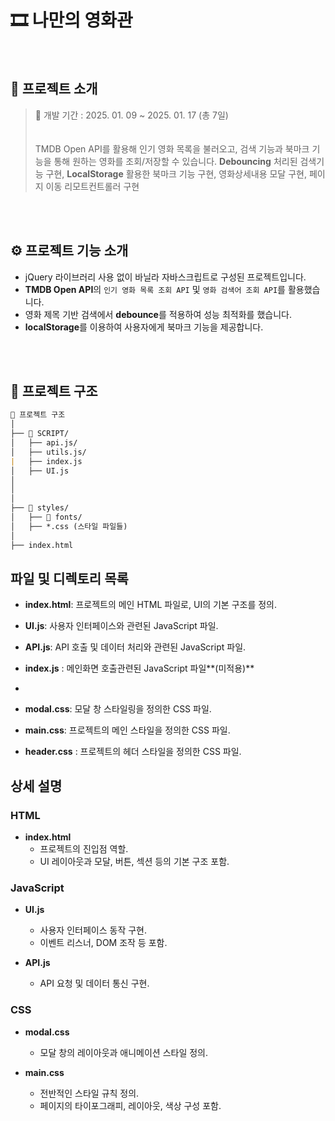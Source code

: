 

# 🎞 나만의 영화관


<br/>

## 💬 프로젝트 소개
> 📅 개발 기간 : 2025. 01. 09 ~ 2025. 01. 17 (총 7일)
> <br><br>
> <br> TMDB Open API를 활용해 인기 영화 목록을 불러오고, 검색 기능과 북마크 기능을 통해 원하는 영화를 조회/저장할 수 있습니다.
> **Debouncing** 처리된 검색기능 구현, **LocalStorage** 활용한 북마크 기능 구현, 영화상세내용 모달 구현, 페이지 이동 리모트컨트롤러 구현 


<br>
<br>

## ⚙ 프로젝트 기능 소개
- jQuery 라이브러리 사용 없이 바닐라 자바스크립트로 구성된 프로젝트입니다.
- **TMDB Open API**의 `인기 영화 목록 조회 API` 및 `영화 검색어 조회 API`를 활용했습니다.
- 영화 제목 기반 검색에서 **debounce**를 적용하여 성능 최적화를 했습니다.
- **localStorage**를 이용하여 사용자에게 북마크 기능을 제공합니다.

<br>
<br>

## 📁 프로젝트 구조
```markdown
📁 프로젝트 구조
│
├── 📁 SCRIPT/
│   ├── api.js/
│   ├── utils.js/
|   ├── index.js
│   ├── UI.js
│   
│
│
├── 📁 styles/
│   ├── 📁 fonts/
│   ├── *.css (스타일 파일들)
│
├── index.html
```

## 파일 및 디렉토리 목록
- **index.html**: 프로젝트의 메인 HTML 파일로, UI의 기본 구조를 정의.

- **UI.js**: 사용자 인터페이스와 관련된 JavaScript 파일.
- **API.js**: API 호출 및 데이터 처리와 관련된 JavaScript 파일.
- **index.js** : 메인화면 호출관련된 JavaScript 파일**(미적용)**
- 
- **modal.css**: 모달 창 스타일링을 정의한 CSS 파일.
- **main.css**: 프로젝트의 메인 스타일을 정의한 CSS 파일.
- **header.css** : 프로젝트의 헤더 스타일을 정의한 CSS 파일.

## 상세 설명

### HTML
- **index.html**
  - 프로젝트의 진입점 역할.
  - UI 레이아웃과 모달, 버튼, 섹션 등의 기본 구조 포함.

### JavaScript
- **UI.js**
  - 사용자 인터페이스 동작 구현.
  - 이벤트 리스너, DOM 조작 등 포함.

- **API.js**
  - API 요청 및 데이터 통신 구현.

### CSS
- **modal.css**
  - 모달 창의 레이아웃과 애니메이션 스타일 정의.

- **main.css**
  - 전반적인 스타일 규칙 정의.
  - 페이지의 타이포그래피, 레이아웃, 색상 구성 포함.
